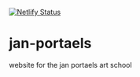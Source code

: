 [![Netlify Status](https://api.netlify.com/api/v1/badges/271daa86-20af-4112-bd3e-9e96d07d2baa/deploy-status)](https://app.netlify.com/sites/jan-portaels/deploys)

# jan-portaels

website for the jan portaels art school
